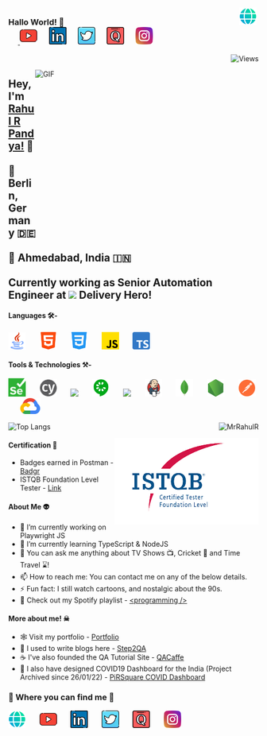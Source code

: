### Hallo World! 👋&nbsp;&nbsp;&nbsp;&nbsp;&nbsp;&nbsp;&nbsp;&nbsp;&nbsp;&nbsp;&nbsp;&nbsp;&nbsp;&nbsp;&nbsp;&nbsp;&nbsp;&nbsp;&nbsp;&nbsp;&nbsp;&nbsp;&nbsp;&nbsp;&nbsp;&nbsp;&nbsp;&nbsp;&nbsp;&nbsp;&nbsp;&nbsp;&nbsp;&nbsp;&nbsp;&nbsp;&nbsp;&nbsp;&nbsp;&nbsp;&nbsp;&nbsp;&nbsp;&nbsp;&nbsp;&nbsp;&nbsp;&nbsp;&nbsp;&nbsp;&nbsp;&nbsp;&nbsp;&nbsp;&nbsp;&nbsp;&nbsp;&nbsp;&nbsp;&nbsp;&nbsp;&nbsp;&nbsp;&nbsp;&nbsp;&nbsp;&nbsp;&nbsp;&nbsp;&nbsp;&nbsp;&nbsp;&nbsp;&nbsp;&nbsp;&nbsp;&nbsp;&nbsp;&nbsp;&nbsp;&nbsp;&nbsp;&nbsp;&nbsp;&nbsp;&nbsp;&nbsp;&nbsp;&nbsp;&nbsp; <a href="http://rahulrpandya.in/" target="_blank"> <img src="/imgs/web.png" width="35px"></a>&nbsp;&nbsp;&nbsp;&nbsp;&nbsp;<a href="https://www.youtube.com/channel/UCGYkBJpNQBBLWbB1wfjVNhA" target="_blank"> <img src="/imgs/youtube.png" width="35px"></a>&nbsp;&nbsp;&nbsp;&nbsp;&nbsp; <a href="https://www.linkedin.com/in/rahulrpandya/" target="_blank"><img src="/imgs/linkedin.png" width="35px"></a>&nbsp;&nbsp;&nbsp;&nbsp;&nbsp; <a href="https://twitter.com/Rahul_RPandya" target="_blank"><img src="/imgs/twitter.png" width="35px"></a>&nbsp;&nbsp;&nbsp;&nbsp;&nbsp; <a href="https://www.quora.com/profile/Rahul-R-Pandya-2" target="_blank"><img src="/imgs/quora.png" width="35px"></a>&nbsp;&nbsp;&nbsp;&nbsp;&nbsp; <a href="https://www.instagram.com/null.is.my.name/" target="_blank"><img src="/imgs/instagram.png" width="35px"></a>
   
<img align="right" src="https://komarev.com/ghpvc/?username=MrRahulR&label=Profile%20Views" alt="Views" /> </a> <br>

<img align="right" alt="GIF" src="https://i.pinimg.com/originals/50/83/e0/5083e0a2a7dcaae07c142e8b87036a27.gif?raw=true" width="450" height="300" />

## Hey, I'm [Rahul R Pandya!](http://rahulrpandya.in/) 👋 <br><br> 📍 Berlin, Germany 🇩🇪  <br><br> 📍 Ahmedabad, India 🇮🇳 <br><br> Currently working as Senior Automation Engineer at <a href="https://www.deliveryhero.com/" target="_blank"><img src="https://www.deliveryhero.com/wp-content/uploads/2019/08/DH-ICON.png" width="30px"></a> Delivery Hero! <br>

#### Languages 🛠-

<img src="/imgs/java.png" width="35px"> &nbsp;&nbsp;&nbsp;&nbsp;&nbsp;
<img src="/imgs/html-5.png" width="35px"> &nbsp;&nbsp;&nbsp;&nbsp;&nbsp;
<img src="/imgs/css-3.png" width="35px"> &nbsp;&nbsp;&nbsp;&nbsp;&nbsp;
<img src="/imgs/js.png" width="35px"> &nbsp;&nbsp;&nbsp;&nbsp;&nbsp;
<img src="/imgs/typescript.png" width="35px"> &nbsp;&nbsp;&nbsp;&nbsp;&nbsp;

#### Tools & Technologies ⚒-

<img src="/imgs/selenium.png" width="35px"> &nbsp;&nbsp;&nbsp;&nbsp;&nbsp;
<img src="/imgs/cypress.png" width="35px"> &nbsp;&nbsp;&nbsp;&nbsp;&nbsp;
<img src="https://playwright.dev/img/playwright-logo.svg" width="35px"> &nbsp;&nbsp;&nbsp;&nbsp;&nbsp;
<img src="https://github.com/devicons/devicon/blob/master/icons/cucumber/cucumber-plain.svg" width="35px"> &nbsp;&nbsp;&nbsp;&nbsp;&nbsp;
<img src="https://cdn.worldvectorlogo.com/logos/appium.svg" width="35px"> &nbsp;&nbsp;&nbsp;&nbsp;&nbsp;
<img src="https://github.com/devicons/devicon/blob/master/icons/jenkins/jenkins-original.svg" width="35px"> &nbsp;&nbsp;&nbsp;&nbsp;&nbsp;
<img src="https://github.com/devicons/devicon/blob/master/icons/mongodb/mongodb-original.svg" width="35px"> &nbsp;&nbsp;&nbsp;&nbsp;&nbsp;
<img src="https://github.com/devicons/devicon/blob/master/icons/nodejs/nodejs-original.svg" width="35px"> &nbsp;&nbsp;&nbsp;&nbsp;&nbsp;
<img src="/imgs/postman.png" width="35px"> &nbsp;&nbsp;&nbsp;&nbsp;&nbsp;
<img src="/imgs/googlecloud.png" width="40px" >

![Top Langs](https://github-readme-stats.vercel.app/api/top-langs/?username=MrRahulR&show_icons=true&theme=radical)
<img align="right" src="https://github-readme-streak-stats.herokuapp.com/?user=MrRahulR&theme=radical" alt="MrRahulR" />

<img align="right" alt="ISTQB" src="/imgs/ISTQB.png"/>

#### Certification 📃

- Badges earned in Postman - [Badgr](https://api.badgr.io/public/collections/a0b0123aa052099339ccc763e4a81637)
- ISTQB Foundation Level Tester - [Link](https://www.istqb.org/)

#### About Me 👽

- 🔭 I’m currently working on Playwright JS
- 🌱 I’m currently learning TypeScript & NodeJS
- 💬 You can ask me anything about TV Shows 📺, Cricket 🏏 and Time Travel ⌛!
- 📫 How to reach me: You can contact me on any of the below details.
- ⚡ Fun fact: I still watch cartoons, and nostalgic about the 90s.
- 🎵 Check out my Spotify playlist - <a href='https://open.spotify.com/playlist/2nBFAh7x6NezlDqBmbqCB0' target="_blank"> &lt;programming /&gt; </a>


#### More about me! ☠

- 🕸 Visit my portfolio - [Portfolio](https://www.rahulrpandya.in/)
- 📄 I used to write blogs here - [Step2QA](http://step2qa.com/)
- ☕ I've also founded the QA Tutorial Site - [QACaffe](http://qacaffe.com/)
- 🦠 I also have designed COVID19 Dashboard for the India (Project Archived since 26/01/22) - [PiRSquare COVID Dashboard](https://pi-covid19.herokuapp.com/)

### 🚀 Where you can find me 📃

<a href="http://rahulrpandya.in/" target="_blank"> <img src="/imgs/web.png" width="35px"></a>
&nbsp;&nbsp;&nbsp;&nbsp;&nbsp;
<a href="https://www.youtube.com/channel/UCGYkBJpNQBBLWbB1wfjVNhA" target="_blank"> <img src="/imgs/youtube.png" width="35px"></a> &nbsp;&nbsp;&nbsp;&nbsp;&nbsp;
<a href="https://www.linkedin.com/in/rahulrpandya/" target="_blank"><img src="/imgs/linkedin.png" width="35px"></a> &nbsp;&nbsp;&nbsp;&nbsp;&nbsp;
<a href="https://twitter.com/Rahul_RPandya" target="_blank"><img src="/imgs/twitter.png" width="35px"></a> &nbsp;&nbsp;&nbsp;&nbsp;&nbsp;
<a href="https://www.quora.com/profile/Rahul-R-Pandya-2" target="_blank"><img src="/imgs/quora.png" width="35px"></a> &nbsp;&nbsp;&nbsp;&nbsp;&nbsp;
<a href="https://www.instagram.com/null.is.my.name/" target="_blank"><img src="/imgs/instagram.png" width="35px"></a> 
